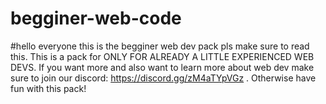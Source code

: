 # begginer-web-code
#hello everyone this is the begginer web dev pack pls make sure to read this. This is a pack for ONLY FOR ALREADY A LITTLE EXPERIENCED WEB DEVS. If you want more and also want to learn more about web dev make sure to join our discord: https://discord.gg/zM4aTYpVGz . Otherwise have fun with this pack!
